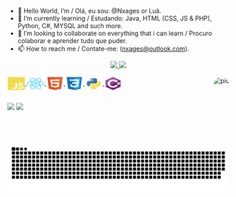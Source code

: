 - 👋 Hello World, I’m / Olá, eu sou: @Nxages or Luã.
- 🌱 I’m currently learning / Estudando: Java, HTML (CSS, JS & PHP), Python, C#, MYSQL and such more.
- 💞️ I’m looking to collaborate on everything that i can learn / Procuro colaborar e aprender tudo que puder.
- 📫 How to reach me / Contate-me: (nxages@outlook.com). 

<div align="center">
  <a href="https://github.com/Nxages">
  <img height="180em" src="https://github-readme-stats.vercel.app/api?username=Nxages&show_icons=true&theme=dracula&include_all_commits=true&count_private=true"/>
  <img height="180em" src="https://github-readme-stats.vercel.app/api/top-langs/?username=Nxages&layout=compact&langs_count=7&theme=dracula"/>
</div>
<div style="display: inline_block"><br>
  <img align="center" alt="Js" height="30" width="40" src="https://raw.githubusercontent.com/devicons/devicon/master/icons/javascript/javascript-plain.svg">
  <img align="center" alt="React" height="30" width="40" src="https://raw.githubusercontent.com/devicons/devicon/master/icons/react/react-original.svg">
  <img align="center" alt="HTML" height="30" width="40" src="https://raw.githubusercontent.com/devicons/devicon/master/icons/html5/html5-original.svg">
  <img align="center" alt="CSS" height="30" width="40" src="https://raw.githubusercontent.com/devicons/devicon/master/icons/css3/css3-original.svg">
  <img align="center" alt="Python" height="30" width="40" src="https://raw.githubusercontent.com/devicons/devicon/master/icons/python/python-original.svg">
  <img align="center" alt="Csharp" height="30" width="40" src="https://raw.githubusercontent.com/devicons/devicon/master/icons/csharp/csharp-original.svg">
  <img align="right" alt="pic" height="150" style="border-radius:60px;" src="https://instagram.fgru5-1.fna.fbcdn.net/v/t51.2885-15/275928035_277520977904668_5816036547420822488_n.webp?stp=dst-jpg_e35&_nc_ht=instagram.fgru5-1.fna.fbcdn.net&_nc_cat=104&_nc_ohc=OtRRnlZEYGsAX_hvl1j&edm=ALQROFkBAAAA&ccb=7-4&ig_cache_key=Mjc5NzQ4NTYxOTUxODg3NjczMg%3D%3D.2-ccb7-4&oh=00_AT-gyYZT3on0R6D53aZKlo0DVLIXn3BO4lB10K98wiVZVQ&oe=623CFEA5&_nc_sid=30a2ef">
</div>
  
  ##
 
<div> 
  <a href="https://www.instagram.com/nxages.dev/" target="_blank"><img src="https://img.shields.io/badge/-Instagram-%23E4405F?style=for-the-badge&logo=instagram&logoColor=white" target="_blank"></a>
  <a href="https://www.linkedin.com/in/lua-augusto-santana-7581b0232/" target="_blank"><img src="https://img.shields.io/badge/-LinkedIn-%230077B5?style=for-the-badge&logo=linkedin&logoColor=white" target="_blank"></a> 
 
  ![Snake animation](https://github.com/Nxages/Nxages/blob/output/github-contribution-grid-snake.svg)
 
</div>
